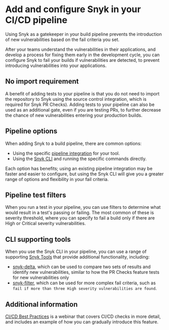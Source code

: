# Add and configure Snyk in your CI/CD pipeline

Using Snyk as a gatekeeper in your build pipeline prevents the introduction of new vulnerabilities based on the fail criteria you set.

After your teams understand the vulnerabilities in their applications, and develop a process for fixing them early in the development cycle, you can configure Snyk to fail your builds if vulnerabilities are detected, to prevent introducing vulnerabilities into your applications.

## No import requirement

A benefit of adding tests to your pipeline is that you do not need to import the repository to Snyk using the source control integration, which is required for Snyk PR Checks). Adding tests to your pipeline can also be used as an additional gate, even if you are testing PRs, to further decrease the chance of new vulnerabilities entering your production builds.

## Pipeline options

When adding Snyk to a build pipeline, there are common options:&#x20;

* Using the specific [pipeline integration](../../../snyk-scm-ide-and-ci-cd-integrations/snyk-ci-cd-integrations/) for your tool.
* Using the [Snyk CLI](../../../snyk-cli/) and running the specific commands directly.&#x20;

Each option has benefits; using an existing pipeline integration may be faster and easier to configure, but using the Snyk CLI will give you a greater range of options and flexibility in your fail criteria.&#x20;

## Pipeline test filters

When you run a test in your pipeline, you can use filters to determine what would result in a test's passing or failing. The most common of these is severity threshold, where you can specify to fail a build only if there are High or Critical severity vulnerabilities.

## CLI supporting tools

When you use the Snyk CLI in your pipeline, you can use a range of supporting [Snyk Tools](../../../snyk-api/snyk-tools/) that provide additional functionality, including:

* [snyk-delta](https://docs.snyk.io/snyk-api/other-tools/tool-snyk-delta), which can be used to compare two sets of results and identify new vulnerabilities, similar to how the PR Checks feature tests for new vulnerabilities only
* [snyk-filter](https://docs.snyk.io/snyk-api/other-tools/tool-snyk-filter), which can be used for more complex fail criteria, such as `fail if more than three High severity vulnerabilities are found`.

## Additional information

[CI/CD Best Practices](https://www.youtube.com/watch?v=6QS9gRQ0WVU) is a webinar that covers CI/CD checks in more detail, and includes an example of how you can gradually introduce this feature.
